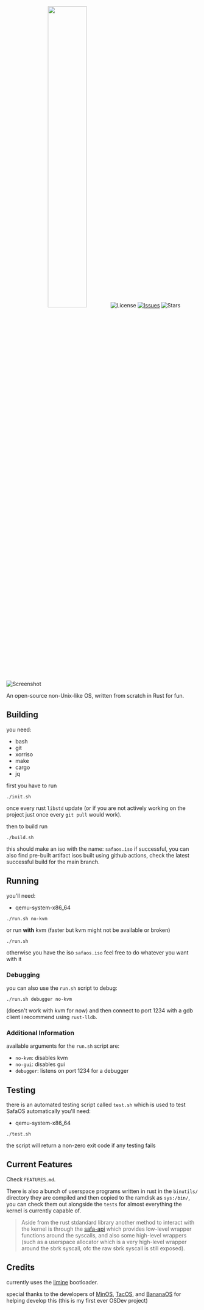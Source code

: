 <div align="center">
<img src="https://repository-images.githubusercontent.com/825143915/95735661-0205-4029-97d5-fcfa347c8067" width="45%" height="45%>


#

[![License](https://img.shields.io/github/license/SafaOS/SafaOS?color=red)](https://github.com/SafaOS/SafaOS/blob/main/LICENSE) [![Issues](https://img.shields.io/github/issues/SafaOS/SafaOS)](https://github.com/SafaOS/SafaOS/issues) ![Stars](https://img.shields.io/github/stars/SafaOS/SafaOS?style=flat-square)
</div>

![Screenshot](https://safiworks.github.io/imgs/screenshots/SafaOS-250426.png)

An open-source non-Unix-like OS, written from scratch in Rust for fun.

## Building
you need:

- bash
- git
- xorriso
- make
- cargo
- jq

first you have to run
```
./init.sh
```
once every rust `libstd` update (or if you are not actively working on the project just once every `git pull` would work).


then to build run
```
./build.sh
```

this should make an iso with the name: `safaos.iso` if successful,
you can also find pre-built artifact isos built using github actions, check the latest successful build for the main branch.

## Running
you'll need:

- qemu-system-x86_64

```
./run.sh no-kvm
```

or run **with** kvm (faster but kvm might not be available or broken)
```
./run.sh
```
otherwise you have the iso `safaos.iso` feel free to do whatever you want with it

### Debugging
you can also use the `run.sh` script to debug:
```
./run.sh debugger no-kvm
```
(doesn't work with kvm for now)
and then connect to port 1234 with a gdb client i recommend using `rust-lldb`.

### Additional Information
available arguments for the `run.sh` script are:

- `no-kvm`: disables kvm
- `no-gui`: disables gui
- `debugger`: listens on port 1234 for a debugger

## Testing
there is an automated testing script called `test.sh` which is used to test SafaOS automatically
you'll need:

- qemu-system-x86_64

```
./test.sh
```
the script will return a non-zero exit code if any testing fails

## Current Features
Check `FEATURES.md`.

There is also a bunch of userspace programs written in rust in the `binutils/` directory they are compiled and then copied to the ramdisk as `sys:/bin/`, you can check them out alongside the `tests` for almost everything the kernel is currently capable of.

> Aside from the rust stdandard library another method to interact with the kernel is through the [safa-api](https://github.com/SafaOS/safa-api) which provides low-level wrapper functions around the syscalls, and also some high-level wrappers (such as a userspace allocator which is a very high-level wrapper around the sbrk syscall, ofc the raw sbrk syscall is still exposed).

## Credits
currently uses the [limine](https://limine-bootloader.org/) bootloader.

special thanks to the developers of [MinOS](https://github.com/Dcraftbg/MinOS/), [TacOS](https://github.com/UnmappedStack/TacOS), and [BananaOS](https://github.com/Bananymous/banan-os) for helping develop this (this is my first ever OSDev project)
